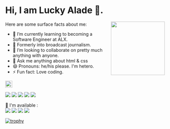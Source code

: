 # Hi, I am Lucky Alade 👋.

<img height="170" align="right" src="https://github-readme-stats.vercel.app/api?username=luckyalade&count_private=true&include_all_commits=true" />

Here are some surface facts about me:

- 🔭 I’m currently learning to becoming a Software Engineer at ALX.
- 🌱 Formerly into broadcast journalism.
- 👯 I’m looking to collaborate on pretty much anything with anyone.
- 💬 Ask me anything about html & css
- 😄 Pronouns: he/his please. I'm hetero.
- ⚡ Fun fact: Love coding.

<p align="left"> <img src="https://komarev.com/ghpvc/?username=luckyaladeprop&label=Profile%20views&color=0e75b6&style=flat" alt="ismaelkiprop" height=22/> </p>

<p>
  <img src="https://img.shields.io/badge/-Visual%20Studio%20Code-23A9F2?style=flat-square&logo=Visual%20Studio%20Code&logoColor=white"/>
  <img src="https://img.shields.io/badge/-Github-181717?style=flat-square&logo=GitHub&logoColor=white"/>
  <img src="https://img.shields.io/badge/-Git-F44D27?style=flat-square&logo=Git&logoColor=white"/>
  <img src="https://img.shields.io/badge/-HTML5-E34F26?style=flat-square&logo=HTML5&logoColor=white"/>
  <img src="https://img.shields.io/badge/-CSS3-1572B6?style=flat-square&logo=CSS3&logoColor=white"/>
</p>
 
<p>
  📣 I'm available :<br/>
  <a href="mailto:luckyalade@gmail.com"><img src="https://img.shields.io/badge/e‑mail-D14836.svg?style=for-the-badge&logo=GMail&logoColor=white"/></a>
  <a href="https://instagram.com/mrstandu33"><img src="https://img.shields.io/badge/instagram-E4405F.svg?style=for-the-badge&logo=instagram&logoColor=white"/></a>
  <a href="https://www.linkedin.com/in/lucky-alade-19403477"><img src="https://img.shields.io/badge/linkedin-0077B5.svg?style=for-the-badge&logo=linkedin&logoColor=white"/></a>
  <a href="https://twitter.com/luckyalade"><img src="https://img.shields.io/badge/twitter-1DA1F2.svg?style=for-the-badge&logo=twitter&logoColor=white"/></a>
</p>
<p>
  
  [![trophy](https://github-profile-trophy.vercel.app/?username=luckyalade&theme=onedark)](https://github.com/ryo-ma/github-profile-trophy)
  
  
